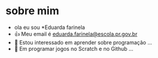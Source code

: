 # sobre mim


 

- ola eu sou *Eduarda farinela
- 👍 Meu email é eduarda.farinela@escola.pr.gov.br
- 👀 Estou interessado em aprender sobre programação ...
- 🌱 Em programar jogos no Scratch e no Github ...



<!---
eduardafarinela/eduardafarinela is a ✨ special ✨ repository because its `README.md` (this file) appears on your GitHub profile.
You can click the Preview link to take a look at your changes.
--->
